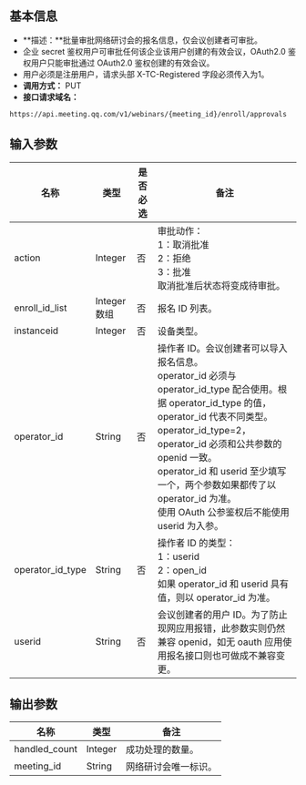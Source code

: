## 基本信息
- **描述：**批量审批网络研讨会的报名信息，仅会议创建者可审批。
 - 企业 secret 鉴权用户可审批任何该企业该用户创建的有效会议，OAuth2.0 鉴权用户只能审批通过 OAuth2.0 鉴权创建的有效会议。
 - 用户必须是注册用户，请求头部 X-TC-Registered 字段必须传入为1。
- **调用方式：** PUT
- **接口请求域名：** 
```plaintext
https://api.meeting.qq.com/v1/webinars/{meeting_id}/enroll/approvals
```

## 输入参数
| **名称**       | **类型**   | **是否必选** | **备注**                                                     | 
| -------------- | ---------- | ------------  | ------------------------------------------------------------ | 
| action         | Integer    |否           | 审批动作：<br>1：取消批准<br>2：拒绝<br>3：批准<br>取消批准后状态将变成待审批。 |        
| enroll_id_list | Integer 数组 | 否       | 报名 ID 列表。                                                   |
| instanceid     | Integer    | 否          | 设备类型。                                                     |  
| operator_id              | String      | 否   |     操作者 ID。会议创建者可以导入报名信息。<br />operator_id 必须与 operator_id_type 配合使用。根据 operator_id_type 的值，operator_id 代表不同类型。<br />operator_id_type=2，operator_id 必须和公共参数的 openid 一致。<br />operator_id 和 userid 至少填写一个，两个参数如果都传了以 operator_id 为准。<br />使用 OAuth 公参鉴权后不能使用 userid 为入参。                                                     |
| operator_id_type              | String      | 否   | 	操作者 ID 的类型：<br />1：userid<br />2：open_id<br />如果 operator_id 和 userid 具有值，则以 operator_id 为准。                                     |
| userid              | String      | 否  |  	会议创建者的用户 ID。为了防止现网应用报错，此参数实则仍然兼容 openid，如无 oauth 应用使用报名接口则也可做成不兼容变更。  |


## 输出参数
| **名称**      | **类型** | **备注**           | 
| ------------- | -------- | ------------------ | 
| handled_count | Integer  | 成功处理的数量。     |   
| meeting_id    | String   |  网络研讨会唯一标识。 |    
